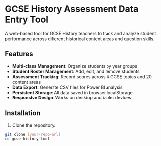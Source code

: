 # GCSE History Assessment Data Entry Tool

A web-based tool for GCSE History teachers to track and analyze student performance across different historical content areas and question skills.

## Features

- **Multi-class Management**: Organize students by year groups
- **Student Roster Management**: Add, edit, and remove students
- **Assessment Tracking**: Record scores across 4 GCSE topics and 20 content areas
- **Data Export**: Generate CSV files for Power BI analysis
- **Persistent Storage**: All data saved in browser localStorage
- **Responsive Design**: Works on desktop and tablet devices

## Installation

1. Clone the repository:
```bash
git clone [your-repo-url]
cd gcse-history-tool